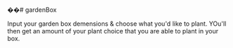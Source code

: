 ��# gardenBox

Input your garden box demensions & choose what you'd like to plant. YOu'll then get an amount of your plant choice that you are able to plant in your box.
